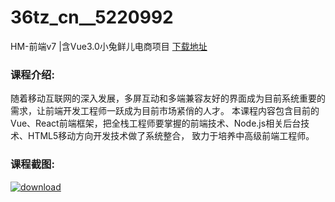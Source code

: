 # 36tz_cn__5220992
HM-前端v7 |含Vue3.0小兔鲜儿电商项目
[下载地址](http://www.36tz.cn/article/5220992 "下载地址")
### 课程介绍:
随着移动互联网的深入发展，多屏互动和多端兼容友好的界面成为目前系统重要的需求，让前端开发工程师一跃成为目前市场紧俏的人才。 本课程内容包含目前的Vue、React前端框架，把全栈工程师要掌握的前端技术、Node.js相关后台技术、HTML5移动方向开发技术做了系统整合， 致力于培养中高级前端工程师。

### 课程截图:
[![download](http://36tz.cn/muke_img/2021_09_2-10.png "下载地址")](http://www.36tz.cn "下载地址")

